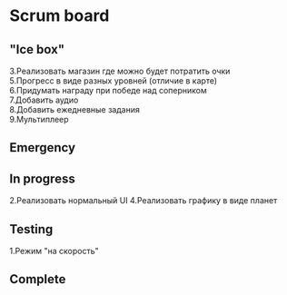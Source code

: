 # Scrum board

"Ice box"
---------------------
3.Реализовать магазин где можно будет потратить очки  
5.Прогресс в виде разных уровней (отличие в карте)  
6.Придумать награду при победе над соперником  
7.Добавить аудио  
8.Добавить ежедневные задания  
9.Мультиплеер

Emergency
---------------------

In progress
---------------------
2.Реализовать нормальный UI 
4.Реализовать графику в виде планет  

Testing
---------------------
1.Режим "на скорость"  

Complete
---------------------

